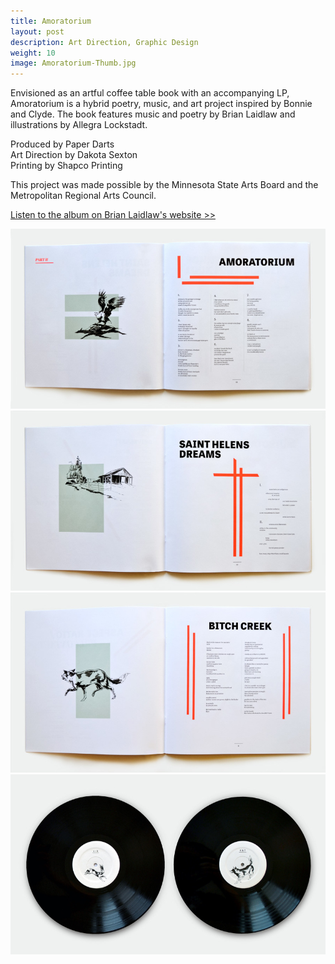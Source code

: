 ```yaml
---
title: Amoratorium
layout: post
description: Art Direction, Graphic Design
weight: 10
image: Amoratorium-Thumb.jpg
---
```


Envisioned as an artful coffee table book with an accompanying LP, Amoratorium is a hybrid poetry, music, and art project inspired by Bonnie and Clyde. The book features music and poetry by Brian Laidlaw and illustrations by Allegra Lockstadt.

Produced by Paper Darts  
Art Direction by Dakota Sexton  
Printing by Shapco Printing  

This project was made possible by the Minnesota State Arts Board and the Metropolitan Regional Arts Council.

[Listen to the album on Brian Laidlaw's website >>](http://www.brianlaidlaw.com/music/)

![Amoratorium poem spread](/assets/img/amoratorium_booksample_02_800.jpg)
![Saint Helens Dreams poem spread](/assets/img/amoratorium_booksample_01_800.jpg)
![B**** poem spread](/assets/img/amoratorium_booksample_03_800.jpg)
![Vinyl photo](/assets/img/amortatorium_record_full_800.jpg)
